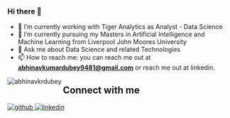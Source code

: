 ### Hi there 👋

<!--
**abhinavkrdubey/abhinavkrdubey** is a ✨ _special_ ✨ repository because its `README.md` (this file) appears on your GitHub profile.

Here are some ideas to get you started:

- 🔭 I’m currently working on ...
- 🌱 I’m currently learning ...
- 👯 I’m looking to collaborate on ...
- 🤔 I’m looking for help with ...
- 💬 Ask me about ...
- 📫 How to reach me: ...
- 😄 Pronouns: ...
- ⚡ Fun fact: ...
-->
- 🔭 I’m currently working with Tiger Analytics as Analyst - Data Science
- 🌱 I’m currently pursuing my Masters in Artificial Intelligence and Machine Learning from Liverpool John Moores University
- 💬 Ask me about Data Science and related Technologies
- 📫 How to reach me: you can reach me out at **abhinavkumardubey9481@gmail.com** or reach me out at linkedin.

<p><img align="left" src="https://github-readme-stats.vercel.app/api?username=abhinavkrdubey&show_icons=true&theme=radical" alt="abhinavkrdubey" />
  
  ## Connect with me  
<div align="left">
<a href="https://github.com/abhinavkrdubey" target="_blank">
<img src=https://img.shields.io/badge/github-%2324292e.svg?&style=for-the-badge&logo=github&logoColor=white alt=github style="margin-bottom: 5px;" />
</a>
<a href="https://linkedin.com/in/rubitryofficial" target="_blank">
<img src=https://img.shields.io/badge/linkedin-%231E77B5.svg?&style=for-the-badge&logo=linkedin&logoColor=white alt=linkedin style="margin-bottom: 5px;" />
</a>
</div>   

<br/>  
